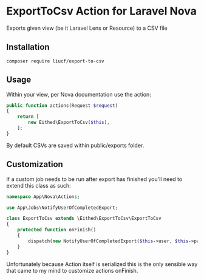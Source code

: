 ExportToCsv Action for Laravel Nova
================================

Exports given view (be it Laravel Lens or Resource) to a CSV file

Installation
------------

    composer require liucf/export-to-csv

Usage
-----

Within your view, per Nova documentation use the action:

```php
public function actions(Request $request)
{
    return [
        new Eithed\ExportToCsv($this),
    ];
}

```

By default CSVs are saved within public/exports folder.

Customization
-----

If a custom job needs to be run after export has finished you'll need to extend this class as such:

```php
namespace App\Nova\Actions;

use App\Jobs\NotifyUserOfCompletedExport;

class ExportToCsv extends \Eithed\ExportToCsv\ExportToCsv
{
    protected function onFinish()
    {
        dispatch(new NotifyUserOfCompletedExport($this->user, $this->path));
    }
}

```

Unfortunately because Action itself is serialized this is the only sensible way that came to my mind to customize actions onFinish.
